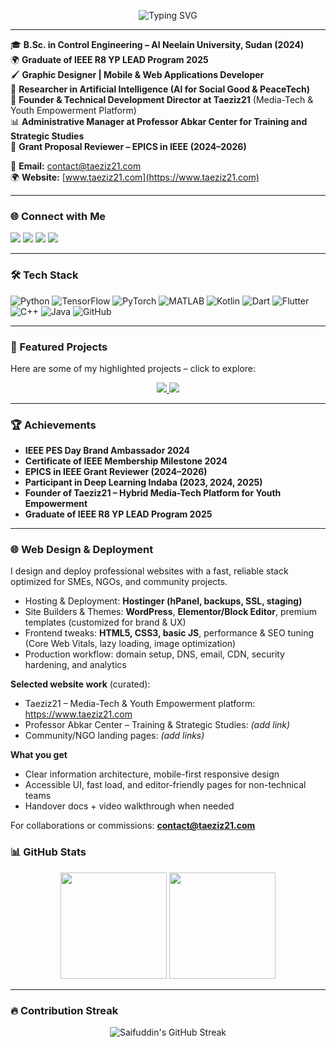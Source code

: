 <p align="center">
  <img src="https://readme-typing-svg.herokuapp.com?font=Fira+Code&weight=600&size=25&pause=1000&color=2F81F7&center=true&vCenter=true&width=800&lines=Welcome+to+Saifuddin+Ahmed's+GitHub!;Control+Engineer+%7C+AI+Researcher+%7C+Tech+Leader;Founder+of+Taeziz21+%7C+IEEE+YP+LEAD+2025+Graduate;AI+for+Social+Good+%7C+PeaceTech+%7C+Youth+Empowerment" alt="Typing SVG" />
</p>

---

🎓 **B.Sc. in Control Engineering – Al Neelain University, Sudan (2024)**  
🌍 **Graduate of IEEE R8 YP LEAD Program 2025**  
🖌️ **Graphic Designer | Mobile & Web Applications Developer**  
🤖 **Researcher in Artificial Intelligence (AI for Social Good & PeaceTech)**  
🚀 **Founder & Technical Development Director at Taeziz21** (Media-Tech & Youth Empowerment Platform)  
📊 **Administrative Manager at Professor Abkar Center for Training and Strategic Studies**  
📝 **Grant Proposal Reviewer – EPICS in IEEE (2024–2026)**  

📧 **Email:** contact@taeziz21.com  
🌍 **Website:** [www.taeziz21.com](https://www.taeziz21.com)  

---

### 🌐 Connect with Me
<a href="https://www.linkedin.com/in/Saifuddin2ahmed" target="_blank"><img src="https://img.shields.io/badge/LinkedIn-0A66C2?style=for-the-badge&logo=Linkedin&logoColor=white"/></a>
<a href="https://www.facebook.com/Saifuddin2Ahmed" target="_blank"><img src="https://img.shields.io/badge/Facebook-1877F2?style=for-the-badge&logo=Facebook&logoColor=white"/></a>
<a href="https://ieee-collabratec.ieee.org/app/p/SaifuddinAhmed" target="_blank"><img src="https://img.shields.io/badge/IEEE-00629B?style=for-the-badge&logo=ieee&logoColor=white"/></a>
<a href="https://www.twitter.com/Saifuddin1Ahmed" target="_blank"><img src="https://img.shields.io/badge/Twitter-1DA1F2?style=for-the-badge&logo=Twitter&logoColor=white"/></a>  

---

### 🛠 Tech Stack
![Python](https://img.shields.io/badge/Python-14354C?style=flat&logo=python&logoColor=white)
![TensorFlow](https://img.shields.io/badge/TensorFlow-FF6F00?style=flat&logo=TensorFlow&logoColor=white)
![PyTorch](https://img.shields.io/badge/PyTorch-EE4C2C?style=flat&logo=PyTorch&logoColor=white)
![MATLAB](https://img.shields.io/badge/MATLAB-FF8000?style=flat&logo=Mathworks)
![Kotlin](https://img.shields.io/badge/Kotlin-0095D5?style=flat&logo=Kotlin&logoColor=white)
![Dart](https://img.shields.io/badge/Dart-0175C2?style=flat&logo=Dart&logoColor=white)
![Flutter](https://img.shields.io/badge/Flutter-02569B?style=flat&logo=Flutter&logoColor=white)
![C++](https://img.shields.io/badge/C++-00599C?style=flat&logo=C%2B%2B&logoColor=white)
![Java](https://img.shields.io/badge/Java-007396?style=flat&logo=java&logoColor=white)
![GitHub](https://img.shields.io/badge/GitHub-181717?style=flat&logo=github&logoColor=white)

---

### 🚀 Featured Projects
Here are some of my highlighted projects – click to explore:

<p align="center">
  <a href="https://github.com/Saifuddin2Ahmed/Positive-Youth">
    <img src="https://github-readme-stats.vercel.app/api/pin/?username=Saifuddin2Ahmed&repo=Positive-Youth&theme=radical" />
  </a>
  <a href="https://github.com/Saifuddin2Ahmed/ishraqa_yawmeya">
    <img src="https://github-readme-stats.vercel.app/api/pin/?username=Saifuddin2Ahmed&repo=ishraqa_yawmeya&theme=radical" />
  </a>
</p>

<!-- Uncomment these two cards AFTER you create the repos with the EXACT names -->
<!--
<p align="center">
  <a href="https://github.com/Saifuddin2Ahmed/AI-for-Peacebuilding">
    <img src="https://github-readme-stats.vercel.app/api/pin/?username=Saifuddin2Ahmed&repo=AI-for-Peacebuilding&theme=radical" />
  </a>
  <a href="https://github.com/Saifuddin2Ahmed/Control-Systems-Simulation">
    <img src="https://github-readme-stats.vercel.app/api/pin/?username=Saifuddin2Ahmed&repo=Control-Systems-Simulation&theme=radical" />
  </a>
</p>
-->

---

### 🏆 Achievements
- **IEEE PES Day Brand Ambassador 2024**  
- **Certificate of IEEE Membership Milestone 2024**  
- **EPICS in IEEE Grant Reviewer (2024–2026)**  
- **Participant in Deep Learning Indaba (2023, 2024, 2025)**  
- **Founder of Taeziz21 – Hybrid Media-Tech Platform for Youth Empowerment**  
- **Graduate of IEEE R8 YP LEAD Program 2025**  

---
### 🌐 Web Design & Deployment
I design and deploy professional websites with a fast, reliable stack optimized for SMEs, NGOs, and community projects.

- Hosting & Deployment: **Hostinger (hPanel, backups, SSL, staging)**  
- Site Builders & Themes: **WordPress**, **Elementor/Block Editor**, premium templates (customized for brand & UX)  
- Frontend tweaks: **HTML5, CSS3, basic JS**, performance & SEO tuning (Core Web Vitals, lazy loading, image optimization)  
- Production workflow: domain setup, DNS, email, CDN, security hardening, and analytics

**Selected website work** (curated):
- Taeziz21 – Media-Tech & Youth Empowerment platform: https://www.taeziz21.com  
- Professor Abkar Center – Training & Strategic Studies: *(add link)*  
- Community/NGO landing pages: *(add links)*

**What you get**
- Clear information architecture, mobile-first responsive design  
- Accessible UI, fast load, and editor-friendly pages for non-technical teams  
- Handover docs + video walkthrough when needed

For collaborations or commissions: **contact@taeziz21.com**


### 📊 GitHub Stats
<p align="center">
  <img src="https://github-readme-stats.vercel.app/api?username=Saifuddin2Ahmed&show_icons=true&theme=radical&count_private=true" height="170"/>
  <img src="https://github-readme-stats.vercel.app/api/top-langs/?username=Saifuddin2Ahmed&layout=compact&theme=radical" height="170"/>
</p>

---

### 🔥 Contribution Streak
<p align="center">
  <img src="https://github-readme-streak-stats.herokuapp.com/?user=Saifuddin2Ahmed&theme=radical" alt="Saifuddin's GitHub Streak"/>
</p>

